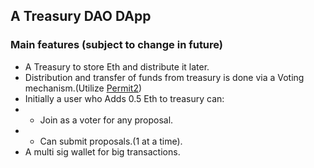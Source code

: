 ## A Treasury DAO DApp
### Main features (subject to change in future)
- A Treasury to store Eth and distribute it later.
- Distribution and transfer of funds from treasury is done via a Voting mechanism.(Utilize [Permit2](https://docs.uniswap.org/contracts/permit2/overview))
- Initially a user who Adds 0.5 Eth to treasury can:
- - Join as a voter for any proposal.
- - Can submit proposals.(1 at a time).
- A multi sig wallet for big transactions.